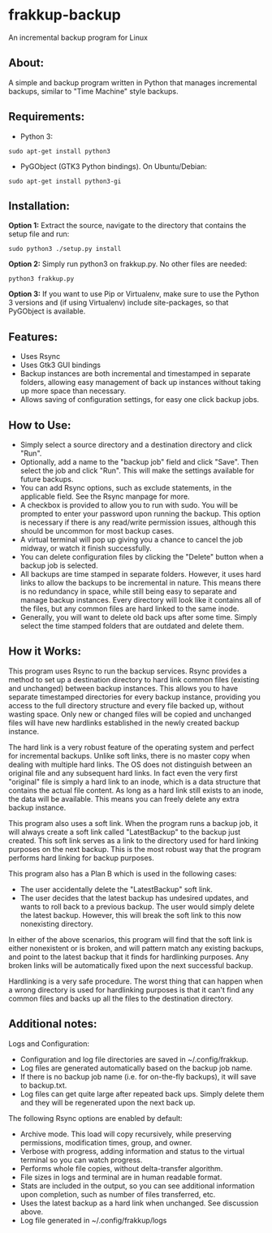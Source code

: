 frakkup-backup
==============

An incremental backup program for Linux

## About:
A simple and backup program written in Python that manages incremental backups, similar to "Time Machine" style backups.

## Requirements:
* Python 3: 

`sudo apt-get install python3`

* PyGObject (GTK3 Python bindings). On Ubuntu/Debian: 

`sudo apt-get install python3-gi`

## Installation:
**Option 1:** Extract the source, navigate to the directory that contains the setup file and run:

`sudo python3 ./setup.py install`

**Option 2:** Simply run python3 on frakkup.py. No other files are needed:

`python3 frakkup.py`

**Option 3:** If you want to use Pip or Virtualenv, make sure to use the Python 3 versions and (if using Virtualenv) include site-packages, so that PyGObject is available.

## Features:
* Uses Rsync
* Uses Gtk3 GUI bindings
* Backup instances are both incremental and timestamped in separate folders, allowing easy management of back up instances without taking up more space than necessary.
* Allows saving of configuration settings, for easy one click backup jobs.

## How to Use:
* Simply select a source directory and a destination directory and click "Run". 
* Optionally, add a name to the "backup job" field and click "Save". Then select the job and click "Run". This will make the settings available for future backups.
* You can add Rsync options, such as exclude statements, in the applicable field. See the Rsync manpage for more.
* A checkbox is provided to allow you to run with sudo. You will be prompted to enter your password upon running the backup. This option is necessary if there is any read/write permission issues, although this should be uncommon for most backup cases.
* A virtual terminal will pop up giving you a chance to cancel the job midway, or watch it finish successfully.
* You can delete configuration files by clicking the "Delete" button when a backup job is selected.
* All backups are time stamped in separate folders. However, it uses hard links to allow the backups to be incremental in nature. This means there is no redundancy in space, while still being easy to separate and manage backup instances. Every directory will look like it contains all of the files, but any common files are hard linked to the same inode.
* Generally, you will want to delete old back ups after some time. Simply select the time stamped folders that are outdated and delete them.

## How it Works:
This program uses Rsync to run the backup services. Rsync provides a method to set up a destination directory to hard link common files (existing and unchanged) between backup instances. This allows you to have separate timestamped directories for every backup instance, providing you access to the full directory structure and every file backed up, without wasting space. Only new or changed files will be copied and unchanged files will have new hardlinks established in the newly created backup instance.

The hard link is a very robust feature of the operating system and perfect for incremental backups. Unlike soft links, there is no master copy when dealing with multiple hard links. The OS does not distinguish between an original file and any subsequent hard links. In fact even the very first "original" file is simply a hard link to an inode, which is a data structure that contains the actual file content. As long as a hard link still exists to an inode, the data will be available. This means you can freely delete any extra backup instance. 

This program also uses a soft link. When the program runs a backup job, it will always create a soft link called "LatestBackup" to the backup just created. This soft link serves as a link to the directory used for hard linking purposes on the next backup. This is the most robust way that the program performs hard linking for backup purposes.

This program also has a Plan B which is used in the following cases:
* The user accidentally delete the "LatestBackup" soft link. 
* The user decides that the latest backup has undesired updates, and wants to roll back to a previous backup. The user would simply delete the latest backup. However, this will break the soft link to this now nonexisting directory.

In either of the above scenarios, this program will find that the soft link is either nonexistent or is broken, and will pattern match any existing backups, and point to the latest backup that it finds for hardlinking purposes. Any broken links will be automatically fixed upon the next successful backup.

Hardlinking is a very safe procedure. The worst thing that can happen when a wrong directory is used for hardlinking purposes is that it can't find any common files and backs up all the files to the destination directory. 

## Additional notes:
Logs and Configuration:
* Configuration and log file directories are saved in ~/.config/frakkup.
* Log files are generated automatically based on the backup job name. 
* If there is no backup job name (i.e. for on-the-fly backups), it will save to backup.txt.
* Log files can get quite large after repeated back ups. Simply delete them and they will be regenerated upon the next back up.

The following Rsync options are enabled by default:
* Archive mode. This load will copy recursively, while preserving permissions, modification times, group, and owner.
* Verbose with progress, adding information and status to the virtual terminal so you can watch progress.
* Performs whole file copies, without delta-transfer algorithm.
* File sizes in logs and terminal are in human readable format.
* Stats are included in the output, so you can see additional information upon completion, such as number of files transferred, etc.
* Uses the latest backup as a hard link when unchanged. See discussion above.
* Log file generated in ~/.config/frakkup/logs
